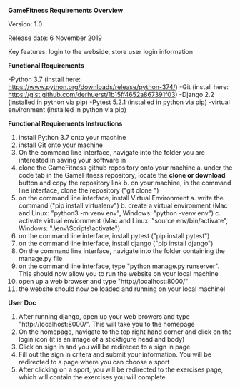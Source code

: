 **GameFitness Requirements Overview**

Version: 1.0

Release date: 6 November 2019

Key features: login to the webside, store user login information

**Functional Requirements**

-Python 3.7 (install here: https://www.python.org/downloads/release/python-374/)
-Git (install here: https://gist.github.com/derhuerst/1b15ff4652a867391f03) 
-Django 2.2 (installed in python via pip)
-Pytest 5.2.1 (installed in python via pip)
-virtual environment (installed in python via pip)

**Functional Requirements Instructions**

1. install Python 3.7 onto your machine
2. install Git onto your machine
3. On the command line interface, navigate into the folder you are interested in saving your software in 
4. clone the GameFitness github repository onto your machine
    a. under the code tab in the GameFitness repository, locate the **clone or download** button and copy the repository link 
    b. on your machine, in the command line interface, clone the repository ("git clone <repsitory link>")
5. on the command line interface, install Virtual Environment
    a. write the command ("pip install virtualenv")
    b. create a virtual environment (Mac and Linux: "python3 -m venv env", Windows: "python -venv env")
    c. activate virtual enviornment (Mac and Linux: "source env/bin/activate", Windows: ".\env\Scripts\activate")  
6. on the command line interface, install pytest ("pip install pytest")
7. on the command line interface, install django ("pip install django")
8. On the command line interface, navigate into the folder containing the manage.py file
9. on the command line interface, type "python manage.py runserver". This should now allow you to run the website on your local machine 
10. open up a web browser and type "http://localhost:8000/"
11. the website should now be loaded and running on your local machine!
    
**User Doc**
1. After running django, open up your web browers and type "http://localhost:8000/". This will take you to the homepage
2. On the homepage, navigate to the top right hand corner and click on the login icon (it is an image of a stickfigure head and body)
3. Click on sign in and you will be redireced to a sign in page
4. Fill out the sign in critera and submit your information. You will be redirected to a page where you can choose a sport 
5. After clicking on a sport, you will be redirected to the exercises page, which will contain the exercises you will complete
    





